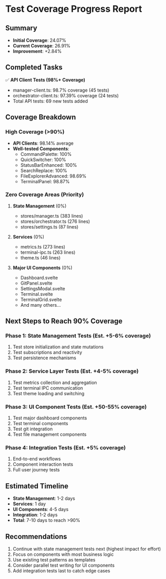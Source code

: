 # Test Coverage Progress Report

## Summary
- **Initial Coverage**: 24.07%
- **Current Coverage**: 26.91%
- **Improvement**: +2.84%

## Completed Tasks
✅ **API Client Tests (98%+ Coverage)**
- manager-client.ts: 98.7% coverage (45 tests)
- orchestrator-client.ts: 97.39% coverage (24 tests)
- Total API tests: 69 new tests added

## Coverage Breakdown

### High Coverage (>90%)
- **API Clients**: 98.14% average
- **Well-tested Components**: 
  - CommandPalette: 100%
  - QuickSwitcher: 100%
  - StatusBarEnhanced: 100%
  - SearchReplace: 100%
  - FileExplorerAdvanced: 98.69%
  - TerminalPanel: 98.87%

### Zero Coverage Areas (Priority)
1. **State Management** (0%)
   - stores/manager.ts (383 lines)
   - stores/orchestrator.ts (276 lines)
   - stores/settings.ts (87 lines)

2. **Services** (0%)
   - metrics.ts (273 lines)
   - terminal-ipc.ts (263 lines)
   - theme.ts (46 lines)

3. **Major UI Components** (0%)
   - Dashboard.svelte
   - GitPanel.svelte
   - SettingsModal.svelte
   - Terminal.svelte
   - TerminalGrid.svelte
   - And many others...

## Next Steps to Reach 90% Coverage

### Phase 1: State Management Tests (Est. +5-6% coverage)
1. Test store initialization and state mutations
2. Test subscriptions and reactivity
3. Test persistence mechanisms

### Phase 2: Service Layer Tests (Est. +4-5% coverage)
1. Test metrics collection and aggregation
2. Test terminal IPC communication
3. Test theme loading and switching

### Phase 3: UI Component Tests (Est. +50-55% coverage)
1. Test major dashboard components
2. Test terminal components
3. Test git integration
4. Test file management components

### Phase 4: Integration Tests (Est. +5% coverage)
1. End-to-end workflows
2. Component interaction tests
3. Full user journey tests

## Estimated Timeline
- **State Management**: 1-2 days
- **Services**: 1 day
- **UI Components**: 4-5 days
- **Integration**: 1-2 days
- **Total**: 7-10 days to reach >90%

## Recommendations
1. Continue with state management tests next (highest impact for effort)
2. Focus on components with most business logic
3. Use existing test patterns as templates
4. Consider parallel test writing for UI components
5. Add integration tests last to catch edge cases